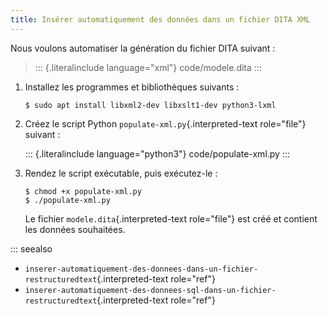 ```yaml
---
title: Insérer automatiquement des données dans un fichier DITA XML
---
```


Nous voulons automatiser la génération du fichier DITA suivant :

> ::: {.literalinclude language="xml"}
> code/modele.dita
> :::

1.  Installez les programmes et bibliothèques suivants :

    ``` console
    $ sudo apt install libxml2-dev libxslt1-dev python3-lxml
    ```

2.  Créez le script Python `populate-xml.py`{.interpreted-text
    role="file"} suivant :

    ::: {.literalinclude language="python3"}
    code/populate-xml.py
    :::

3.  Rendez le script exécutable, puis exécutez-le :

    ``` console
    $ chmod +x populate-xml.py              
    $ ./populate-xml.py             
    ```

    Le fichier `modele.dita`{.interpreted-text role="file"} est créé et
    contient les données souhaitées.

::: seealso
-   `inserer-automatiquement-des-donnees-dans-un-fichier-restructuredtext`{.interpreted-text
    role="ref"}
-   `inserer-automatiquement-des-donnees-sql-dans-un-fichier-restructuredtext`{.interpreted-text
    role="ref"}

